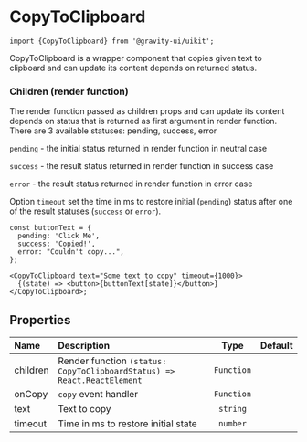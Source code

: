 <!--GITHUB_BLOCK-->

# CopyToClipboard

<!--/GITHUB_BLOCK-->

```tsx
import {CopyToClipboard} from '@gravity-ui/uikit';
```

CopyToClipboard is a wrapper component that copies given text to clipboard and can update its content depends on returned status.

### Children (render function)

The render function passed as children props and can update its content depends on status that is returned as first argument in render function.
There are 3 available statuses: pending, success, error

`pending` - the initial status returned in render function in neutral case

`success` - the result status returned in render function in success case

`error` - the result status returned in render function in error case

Option `timeout` set the time in ms to restore initial (`pending`) status after one of the result statuses (`success` or `error`).

<!--LANDING_BLOCK

<ExampleBlock
    code={`
const buttonText = {
  pending: 'Click Me',
  success: 'Copied!',
  error: "Couldn't copy...",
};

<CopyToClipboard text="Some text to copy" timeout={1000}>
    {(status) => <Button view="normal" size="l">buttonText[status]</Button>
</CopyToClipboard>
`}>
    <UIKit.CopyToClipboard
        text="Some text to copy"
        timeout={1000}
        children={(status) => {
            const buttonText = {
              pending: 'Click Me',
              success: 'Copied!',
              error: "Couldn't copy...",
            };

            return <UIKit.Button view="normal" size="l">{buttonText[status]}</UIKit.Button>;
        }}
    />
</ExampleBlock>

LANDING_BLOCK-->

<!--GITHUB_BLOCK-->

```tsx
const buttonText = {
  pending: 'Click Me',
  success: 'Copied!',
  error: "Couldn't copy...",
};

<CopyToClipboard text="Some text to copy" timeout={1000}>
  {(state) => <button>{buttonText[state]}</button>}
</CopyToClipboard>;
```

<!--/GITHUB_BLOCK-->

## Properties

| Name     | Description                                                             |    Type    | Default |
| :------- | :---------------------------------------------------------------------- | :--------: | :-----: |
| children | Render function `(status: CopyToClipboardStatus) => React.ReactElement` | `Function` |         |
| onCopy   | `copy` event handler                                                    | `Function` |         |
| text     | Text to copy                                                            |  `string`  |         |
| timeout  | Time in ms to restore initial state                                     |  `number`  |         |

